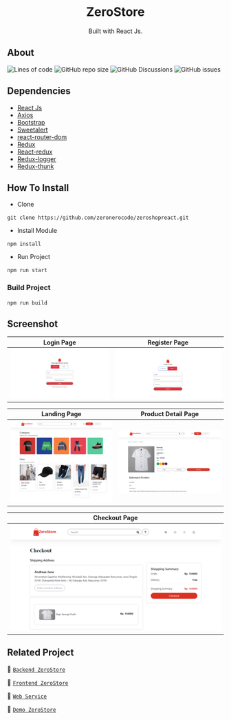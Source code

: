 <h1 align="center">ZeroStore</h1>

<p align="center">
</p>
<p align="center">
  Built with React Js.
</p>

## About
![Lines of code](https://img.shields.io/tokei/lines/github/zeronerocode/zeroshopreact?style=for-the-badge)
![GitHub repo size](https://img.shields.io/github/repo-size/zeronerocode/zeroshopreact?style=for-the-badge)
![GitHub Discussions](https://img.shields.io/github/discussions/zeronerocode/zeroshopreact?style=for-the-badge)
![GitHub issues](https://img.shields.io/github/issues/zeronerocode/zeroshopreact?style=for-the-badge)

## Dependencies
- [React Js](https://(https://reactjs.org)/)
- [Axios](https://www.npmjs.com/package/axios)
- [Bootstrap](https://www.npmjs.com/package/bootstrap)
- [Sweetalert](https://www.npmjs.com/package/sweetalert)
- [react-router-dom](https://www.npmjs.com/package/react-router-dom)
- [Redux](https://www.npmjs.com/package/redux)
- [React-redux](https://www.npmjs.com/package/react-redux)
- [Redux-logger](https://www.npmjs.com/package/redux-logger)
- [Redux-thunk](https://www.npmjs.com/search?q=redux-thunk)


## How To Install

- Clone
```
git clone https://github.com/zeronerocode/zeroshopreact.git
```

- Install Module
```
npm install
```

- Run Project
```
npm run start
```

### Build Project
```
npm run build
```

## Screenshot
| Login Page | Register Page |
| ------------- | ------------- |
| ![Login](/public/screenshot/e-commerser-login.png?raw=true "Login Page") | ![Register](/public/screenshot/e-commerser-register.png?raw=true "Register Page")|

| Landing Page  | Product Detail Page |
| ------------- | ------------- |
| ![Landing](/public/screenshot/e-commerser-home.png?raw=true "Landing Page") | ![Product Detail](public/screenshot/product.png?raw=true "Product Detail Page") |


|Checkout Page |
|------------- |
|![Checkout](public/screenshot/e-commerser-checkout.png?raw=true "Checkout Page") |

## Related Project

:rocket: [`Backend ZeroStore`](https://github.com/zeronerocode/ZeroShopServer/)

:rocket: [`Frontend ZeroStore`](https://github.com/zeronerocode/zeroshopreact/)

:rocket: [`Web Service`](https://zerhoshop-server.herokuapp.com/)

:rocket: [`Demo ZeroStore`](https://zeroshopreact.vercel.app)

